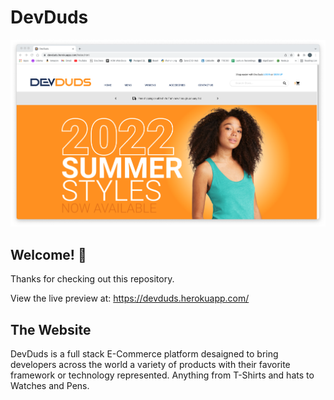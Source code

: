 # DevDuds

![Design preview for DevDuds E-commerce website](resources/DevDuds.png)

## Welcome! 👋

Thanks for checking out this repository.

View the live preview at: https://devduds.herokuapp.com/

## The Website

DevDuds is a full stack E-Commerce platform desaigned to bring developers across the world a variety of products with their favorite framework or technology represented. Anything from T-Shirts and hats to Watches and Pens.
